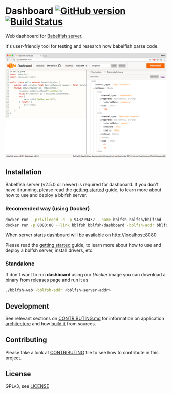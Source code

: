 # Dashboard [![GitHub version](https://badge.fury.io/gh/bblfsh%2Fdashboard.svg)](https://github.com/bblfsh/dashboard/releases) [![Build Status](https://travis-ci.org/bblfsh/dashboard.svg?branch=master)](https://travis-ci.org/bblfsh/dashboard)

Web dashboard for [Babelfish server](https://bblf.sh).

It's user-friendly tool for testing and research how babelfish parse code.

![Screenshot](images/screenshot.png?raw=true)

## Installation

Babelfish server (v2.5.0 or newer) is required for dashboard.
If you don't have it running, please read the [getting started](https://doc.bblf.sh/using-babelfish/getting-started.html) guide, to learn more about how to use and deploy a bblfsh server.

### Recomended way (using Docker)

```sh
docker run --privileged -d -p 9432:9432 --name bblfsh bblfsh/bblfshd
docker run -p 8080:80 --link bblfsh bblfsh/dashboard -bblfsh-addr bblfsh:9432
```

When server starts dashboard will be available on http://localhost:8080

Please read the [getting started](https://doc.bblf.sh/using-babelfish/getting-started.html) guide, to learn more about how to use and deploy a bblfsh server, install drivers, etc.

### Standalone

If don't want to run **dashboard** using our *Docker* image you can download a binary from [releases](https://github.com/bblfsh/dashboard/releases) page and run it as

```sh
./bblfsh-web -bblfsh-addr <bblfsh-server-addr>
```

## Development

See relevant sections on [CONTRIBUTING.md](CONTRIBUTING.md) for information on application [architecture](CONTRIBUTING.md#Architecture) and how [build it](CONTRIBUTING.md#Development) from sources.

## Contributing

Please take a look at [CONTRIBUTING](CONTRIBUTING.md) file to see how to contribute in this project.


## License

GPLv3, see [LICENSE](LICENSE)
